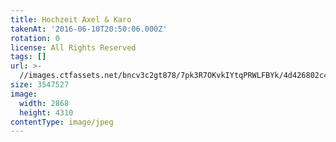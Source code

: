 ```yaml
---
title: Hochzeit Axel & Karo
takenAt: '2016-06-10T20:50:06.000Z'
rotation: 0
license: All Rights Reserved
tags: []
url: >-
  //images.ctfassets.net/bncv3c2gt878/7pk3R7OKvkIYtqPRWLFBYk/4d426802c4ecb1c44fa7fe047fbddf05/hochzeit-axel--karo_28073992872_o
size: 3547527
image:
  width: 2868
  height: 4310
contentType: image/jpeg
---
```


